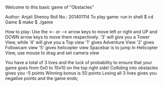 Welcome to this basic game of "Obstacles"

Author: Anjali Shenoy
Roll No.: 201401114
To play game: run in shell
$ cd Game
$ make
$ ./game

How to play:
Use the <-- or --> arrow keys to move left or right and UP and DOWN arrow keys to move them respectively.
'3' will give you a Tower View, while '4' will give you a Top view
'1' gives Adventure View '2' gives Followcam view '5' gives helicopter view
Spacebar is to jump
In Helicopter View, use mouse to drag and set camera view

You have a total of 3 lives and the luck of probability to ensure that your game goes from 0x0 to 10x10 on the top right side!
Colliding into obstacles gives you -5 points
Winning bonus is 50 points
Losing all 3 lives gives you negative points and the game ends;